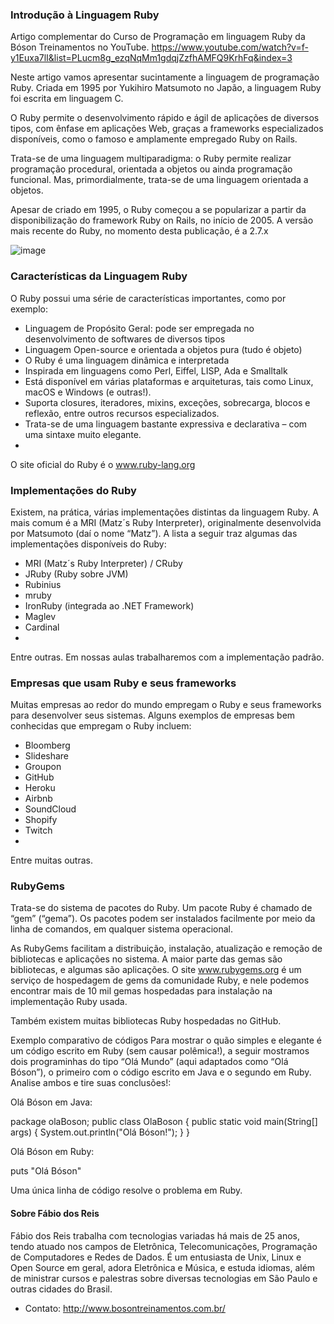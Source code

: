 ### Introdução à Linguagem Ruby

Artigo complementar do Curso de Programação em linguagem Ruby da Bóson Treinamentos no YouTube.
https://www.youtube.com/watch?v=f-y1Euxa7lI&list=PLucm8g_ezqNqMm1gdqjZzfhAMFQ9KrhFq&index=3

Neste artigo vamos apresentar sucintamente a linguagem de programação Ruby. Criada em 1995 por Yukihiro Matsumoto no Japão, a linguagem Ruby foi escrita em linguagem C.

O Ruby permite o desenvolvimento rápido e ágil de aplicações de diversos tipos, com ênfase em aplicações Web, graças a frameworks especializados disponíveis, como o famoso e amplamente empregado Ruby on Rails.

Trata-se de uma linguagem multiparadigma: o Ruby permite realizar programação procedural, orientada a objetos ou ainda programação funcional. Mas, primordialmente, trata-se de uma linguagem orientada a objetos.

Apesar de criado em 1995, o Ruby começou a se popularizar a partir da disponibilização do framework Ruby on Rails, no início de 2005. A versão mais recente do Ruby, no momento desta publicação, é a 2.7.x

![image](https://user-images.githubusercontent.com/63373520/113513019-df7d3300-953d-11eb-9eb5-1775517ed972.png)


### Características da Linguagem Ruby

O Ruby possui uma série de características importantes, como por exemplo:

 - Linguagem de Propósito Geral: pode ser empregada no desenvolvimento de softwares de diversos tipos
 - Linguagem Open-source e orientada a objetos pura (tudo é objeto)
 - O Ruby é uma linguagem dinâmica e interpretada
 - Inspirada em linguagens como Perl, Eiffel, LISP, Ada e Smalltalk
 - Está disponível em várias plataformas e arquiteturas, tais como Linux, macOS e Windows (e outras!).
 - Suporta closures, iteradores, mixins, exceções, sobrecarga, blocos e reflexão, entre outros recursos especializados.
 - Trata-se de uma linguagem bastante expressiva e declarativa – com uma sintaxe muito elegante.
 - 
O site oficial do Ruby é o www.ruby-lang.org


### Implementações do Ruby

Existem, na prática, várias implementações distintas da linguagem Ruby. A mais comum é a MRI (Matz´s Ruby Interpreter), originalmente desenvolvida por Matsumoto (daí o nome “Matz”). A lista a seguir traz algumas das implementações disponíveis do Ruby:

 - MRI (Matz´s Ruby Interpreter) / CRuby
 - JRuby (Ruby sobre JVM)
 - Rubinius
 - mruby
 - IronRuby (integrada ao .NET Framework)
 - Maglev
 - Cardinal
 - 
Entre outras. Em nossas aulas trabalharemos com a implementação padrão.


### Empresas que usam Ruby e seus frameworks

Muitas empresas ao redor do mundo empregam o Ruby e seus frameworks para desenvolver seus sistemas. Alguns exemplos de empresas bem conhecidas que empregam o Ruby incluem:

 - Bloomberg
 - Slideshare
 - Groupon
 - GitHub
 - Heroku
 - Airbnb
 - SoundCloud
 - Shopify
 - Twitch
 - 
Entre muitas outras.


### RubyGems

Trata-se do sistema de pacotes do Ruby. Um pacote Ruby é chamado de “gem” (“gema”). Os pacotes podem ser instalados facilmente por meio da linha de comandos, em qualquer sistema operacional.

As RubyGems facilitam a distribuição, instalação, atualização e remoção de bibliotecas e aplicações no sistema. A maior parte das gemas são bibliotecas, e algumas são aplicações. O site www.rubygems.org é um serviço de hospedagem de gems da comunidade Ruby, e nele podemos encontrar mais de 10 mil gemas hospedadas para instalação na implementação Ruby usada.

Também existem muitas bibliotecas Ruby hospedadas no GitHub.

Exemplo comparativo de códigos
Para mostrar o quão simples e elegante é um código escrito em Ruby (sem causar polêmica!), a seguir mostramos dois programinhas do tipo “Olá Mundo” (aqui adaptados como “Olá Bóson”), o primeiro com o código escrito em Java e o segundo em Ruby. Analise ambos e tire suas conclusões!:

Olá Bóson em Java:

package olaBoson;
public class OlaBoson {
    public static void main(String[] args) {
        System.out.println("Olá Bóson!");
    }
}


Olá Bóson em Ruby:

puts "Olá Bóson"

Uma única linha de código resolve o problema em Ruby.


#### Sobre Fábio dos Reis 
Fábio dos Reis trabalha com tecnologias variadas há mais de 25 anos, tendo atuado nos campos de Eletrônica, Telecomunicações, Programação de Computadores e Redes de Dados. É um entusiasta de Unix, Linux e Open Source em geral, adora Eletrônica e Música, e estuda idiomas, além de ministrar cursos e palestras sobre diversas tecnologias em São Paulo e outras cidades do Brasil.

 - Contato: http://www.bosontreinamentos.com.br/
